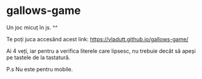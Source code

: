 # gallows-game
Un joc micuț în js. ^^

Te poți juca accesând acest link: https://vladutt.github.io/gallows-game/

Ai 4 veți, iar pentru a verifica literele care lipsesc, nu trebuie decât să apeși pe tastele de la tastatură. 

P.s Nu este pentru mobile.
